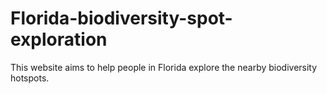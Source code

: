 # Florida-biodiversity-spot-exploration
This website aims to help people in Florida explore the nearby biodiversity hotspots.
